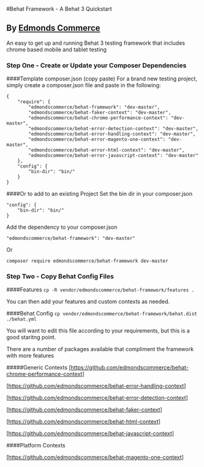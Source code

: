 #Behat Framework - A Behat 3 Quickstart
## By [Edmonds Commerce](https://www.edmondscommerce.co.uk)

An easy to get up and running Behat 3 testing framework that includes chrome based mobile and tablet testing

### Step One - Create or Update your Composer Dependencies

####Template composer.json (copy paste)
For a brand new testing project, simply create a composer.json file and paste in the following:

    {
        "require": {
            "edmondscommerce/behat-framework": "dev-master",
            "edmondscommerce/behat-faker-context": "dev-master",
            "edmondscommerce/behat-chrome-performance-context": "dev-master",
            "edmondscommerce/behat-error-detection-context": "dev-master",
            "edmondscommerce/behat-error-handling-context": "dev-master",
            "edmondscommerce/behat-error-magento-one-context": "dev-master",
            "edmondscommerce/behat-error-html-context": "dev-master",
            "edmondscommerce/behat-error-javascript-context": "dev-master"
        },
        "config": {
            "bin-dir": "bin/"
        }
    }


####Or to add to an existing Project
Set the bin dir in your composer.json
    
    "config": {
        "bin-dir": "bin/"
    }

Add the dependency to your composer.json

    "edmondscommerce/behat-framework": "dev-master"
    
Or

    composer require edmondscommerce/behat-framework dev-master

### Step Two - Copy Behat Config Files

####Features
`cp -R vendor/edmondscommerce/behat-framework/features .`

You can then add your features and custom contexts as needed.

####Behat Config
`cp vendor/edmondscommerce/behat-framework/behat.dist ./behat.yml`

You will want to edit this file according to your requirements, but this is a good staritng point.


There are a number of packages available that compliment the framework with more features

#####Generic Contexts
[https://github.com/edmondscommerce/behat-chrome-performance-context]

[https://github.com/edmondscommerce/behat-error-handling-context]

[https://github.com/edmondscommerce/behat-error-detection-context]

[https://github.com/edmondscommerce/behat-faker-context]

[https://github.com/edmondscommerce/behat-html-context]

[https://github.com/edmondscommerce/behat-javascript-context]

####Platform Contexts

[https://github.com/edmondscommerce/behat-magento-one-context]
